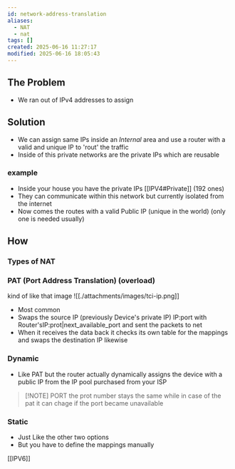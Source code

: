 ```yaml
---
id: network-address-translation
aliases:
  - NAT
  - nat
tags: []
created: 2025-06-16 11:27:17
modified: 2025-06-16 18:05:43
---
```


## The Problem
- We ran out of IPv4 addresses to assign

## Solution
- We can assign same IPs inside an *Internal* area and use a router with a valid and unique IP to 'rout' the traffic
- Inside of this private networks are the private IPs which are reusable

### example
- Inside your house you have the private IPs [[IPV4#Private]] (192 ones)
- They can communicate within this network but currently isolated from the internet
- Now comes the routes with a valid Public IP (unique in the world) (only one is needed usually)



## How
### Types of NAT
### PAT (Port Address Translation) (overload)
 kind of like that image
![[./attachments/images/tci-ip.png]]

- Most common
- Swaps the source IP (previously Device's private IP) IP:port with Router'sIP:prot|next_available_port and sent the packets to net
- When it receives the data back it checks its own table for the mappings and swaps the destination IP likewise
### Dynamic
- Like PAT but the router actually dynamically assigns the device with a public IP from the IP pool purchased from your ISP

> [!NOTE] PORT
> the prot number stays the same while in case of the pat it can chage if the port became unavailable

### Static
- Just Like the other two options
- But you have to define the mappings manually



[[IPV6]]
